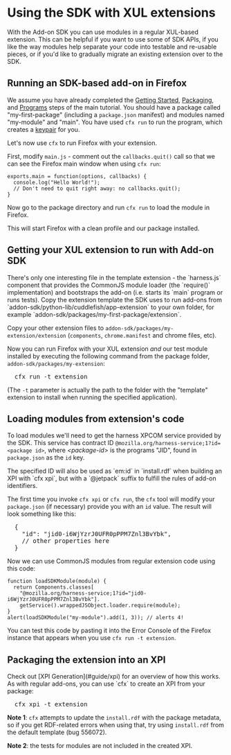# Using the SDK with XUL extensions #

With the Add-on SDK you can use modules in a regular XUL-based extension. This
can be helpful if you want to use some of SDK APIs, if you like the way
modules help separate your code into testable and re-usable pieces,
or if you'd like to gradually migrate an existing extension over to the SDK.

Running an SDK-based add-on in Firefox
------------------
We assume you have already completed the [Getting Started](#guide/getting-started),
[Packaging](#guide/packaging), and [Programs](#guide/programs) steps of the
main tutorial. You should have a package called "my-first-package" (including a
`package.json` manifest) and modules named "my-module" and "main".
You have used `cfx run` to run the program, which creates a
[keypair](#guide/xpi) for you.

Let's now use `cfx` to run Firefox with your extension.

First, modify `main.js` - comment out the `callbacks.quit()` call so that we
can see the Firefox main window when using `cfx run`:

    exports.main = function(options, callbacks) {
      console.log("Hello World!");
      // Don't need to quit right away: no callbacks.quit();
    }

Now go to the package directory and run `cfx run` to load
the module in Firefox.

This will start Firefox with a clean profile and our package installed.

Getting your XUL extension to run with Add-on SDK
------------------
<span class="aside">
There's only one interesting file in the template extension - the `harness.js`
component that provides the CommonJS module loader (the `require()`
implementation) and bootstraps the add-on (i.e. starts its `main` program or
runs tests).
</span>
Copy the extension template the SDK uses to run add-ons from
`addon-sdk/python-lib/cuddlefish/app-extension` to your own folder, for
example `addon-sdk/packages/my-first-package/extension`.

Copy your other extension files to `addon-sdk/packages/my-extension/extension`
(`components`, `chrome.manifest` and chrome files, etc).

Now you can run Firefox with your XUL extension *and* our test module installed
by executing the following command from the package folder,
`addon-sdk/packages/my-extension`:

<pre>
  cfx run -t extension
</pre>

(The `-t` parameter is actually the path to the folder with the "template"
extension to install when running the specified application).

Loading modules from extension's code
------------------
To load modules we'll need to get the harness XPCOM service provided by the SDK.
This service has contract ID
`@mozilla.org/harness-service;1?id=<package id>`, where *&lt;package-id>*
is the programs "JID", found in `package.json` as the `id` key.

<span class="aside">
The specified ID will also be used as `em:id` in `install.rdf` when building
an XPI with `cfx xpi`, but with a `@jetpack` suffix to fulfill the rules of
add-on identifiers.
</span>

The first time you invoke `cfx xpi` or `cfx run`, the `cfx` tool will modify
your `package.json` (if necessary) provide you with an `id` value. The result
will look something like this:

<pre>
  {
    "id": "jid0-i6WjYzrJ0UFR0pPPM7Znl3BvYbk",
    // other properties here
  }
</pre>

Now we can use CommonJS modules from regular extension code using this code:

    function loadSDKModule(module) {
      return Components.classes[
        "@mozilla.org/harness-service;1?id="jid0-i6WjYzrJ0UFR0pPPM7Znl3BvYbk"].
        getService().wrappedJSObject.loader.require(module);
    }
    alert(loadSDKModule("my-module").add(1, 3)); // alerts 4!

You can test this code by pasting it into the Error Console of the Firefox
instance that appears when you use `cfx run -t extension`.

Packaging the extension into an XPI
------------------
<span class="aside">
Check out [XPI Generation](#guide/xpi) for an overview of how this works.
</span>
As with regular add-ons, you can use `cfx` to create an XPI from your package:

<pre>
  cfx xpi -t extension
</pre>

**Note 1**: `cfx` attempts to update the `install.rdf` with the package metadata, so if
you get RDF-related errors when using that, try using `install.rdf` from the
default template (bug 556072).

**Note 2**: the tests for modules are not included in the created XPI.
